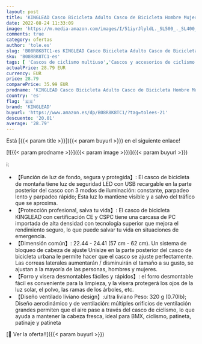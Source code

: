 ```yaml
---
layout: post
title: 'KINGLEAD Casco Bicicleta Adulto Casco de Bicicleta Hombre Mujer Casco Bici Montaña con Luz LED de Recarga USB Certificación CE Casco Ciclismo Carretera con Visera Casco MTB con Correa Reflectante'
date: 2022-08-24 11:33:09
image: 'https://m.media-amazon.com/images/I/51iyrJlyldL._SL500_._SL400_.jpg'
comments: true
category: ofertas
author: 'tole.es'
slug: 'B08R8K8TC1-es KINGLEAD Casco Bicicleta Adulto Casco de Bicicleta Hombre...'
sku: 'B08R8K8TC1-es'
tags: [ 'Cascos de ciclismo multiuso','Cascos y accesorios de ciclismo','Ciclismo','Deportes y aire libre','Ropa y equipo para deportes','bicicleta','kinglead','🇪🇸', ]
actualPrice: 28.79 EUR
currency: EUR
price: 28.79
comparePrice: 35.99 EUR
prodname: 'KINGLEAD Casco Bicicleta Adulto Casco de Bicicleta Hombre Mujer Casco Bici Montaña con Luz LED de Recarga USB Certificación CE Casco Ciclismo Carretera con Visera Casco MTB con Correa Reflectante'
country: 'es'
flag: '🇪🇸'
brand: 'KINGLEAD'
buyurl: 'https://www.amazon.es/dp/B08R8K8TC1/?tag=tolees-21'
descuento: '20.01'
average: '28.79'
---
```


Está [{{< param title >}}]({{< param buyurl >}}) en el siguiente enlace!

[![{{< param prodname >}}]({{< param image >}})]({{< param buyurl >}})

ℹ️:

- 【Función de luz de fondo, segura y protegida】: El casco de bicicleta de montaña tiene luz de seguridad LED con USB recargable en la parte posterior del casco con 3 modos de iluminación: constante, parpadeo lento y parpadeo rápido; Esta luz lo mantiene visible y a salvo del tráfico que se aproxima.
- 【Protección profesional, salva tu vida】: El casco de bicicleta KINGLEAD con certificación CE y CSPC tiene una carcasa de PC importada de alta densidad con tecnología superior que mejora el rendimiento seguro, lo que puede salvar tu vida en situaciones de emergencia.
- 【Dimensión común】: 22.44  - 24.41  (57 cm - 62 cm). Un sistema de bloqueo de cabeza de ajuste Unisize en la parte posterior del casco de bicicleta urbana le permite hacer que el casco se ajuste perfectamente. Las correas laterales aumentarán / disminuirán el tamaño a su gusto, se ajustan a la mayoría de las personas, hombres y mujeres.
- 【Forro y visera desmontables fáciles y rápidos】: el forro desmontable fácil es conveniente para la limpieza, y la visera protegerá los ojos de la luz solar, el polvo, las ramas de los árboles, etc.
- 【Diseño ventilado liviano design】:ultra liviano Peso: 320 g (0.70lb); Diseño aerodinámico y de ventilación: múltiples orificios de ventilación grandes permiten que el aire pase a través del casco de ciclismo, lo que ayuda a mantener la cabeza fresca, ideal para BMX, ciclismo, patineta, patinaje y patineta

[🛒 Ver la oferta!!]({{< param buyurl >}})
